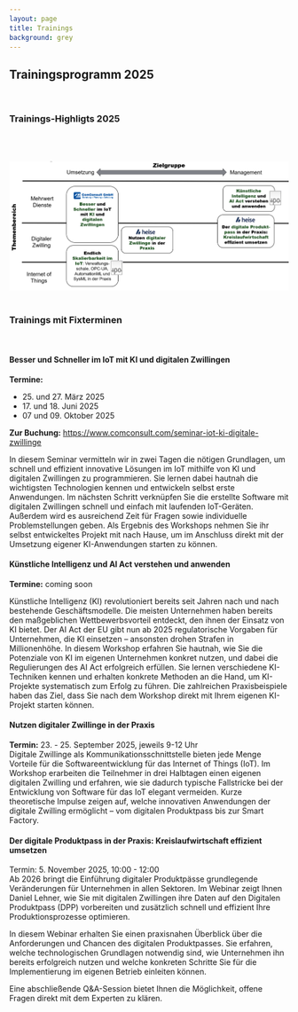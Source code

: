 ```yaml
---
layout: page
title: Trainings
background: grey
---
```


<div class="col-lg-12 text-center">
	<h2 class="section-heading text-uppercase">Trainingsprogramm 2025</h2>
<br/>
</div>

<h3>Trainings-Highligts 2025</h3>
<div class="col-md-12">
        <br/><br/><br/>
        <img src="..\assets\img\workshops.png" class="img-fluid" style="max-width: 100%;">
       </div>
<br/>
<h3> Trainings mit Fixterminen</h3>
<br/>

<h4>Besser und Schneller im IoT mit KI und digitalen Zwillingen</h4>
<b>Termine:</b> <br/>
<ul>
<li>25. und 27. März 2025</li>
<li>17. und 18. Juni 2025</li>
<li>07 und 09. Oktober 2025</li>
</ul>
<b>Zur Buchung:</b> <a href="https://www.comconsult.com/seminar-iot-ki-digitale-zwillinge/">https://www.comconsult.com/seminar-iot-ki-digitale-zwillinge</a><br/>

In diesem Seminar vermitteln wir in zwei Tagen die nötigen Grundlagen, um schnell und effizient innovative Lösungen im IoT mithilfe von KI und digitalen Zwillingen zu programmieren.
Sie lernen dabei hautnah die wichtigsten Technologien kennen und entwickeln selbst erste Anwendungen. Im nächsten Schritt verknüpfen Sie die erstellte Software mit digitalen Zwillingen schnell und einfach mit laufenden IoT-Geräten.
Außerdem wird es ausreichend Zeit für Fragen sowie individuelle Problemstellungen geben. Als Ergebnis des Workshops nehmen Sie ihr selbst entwickeltes Projekt mit nach Hause, um im Anschluss direkt mit der Umsetzung eigener KI-Anwendungen starten zu können.

<h4>Künstliche Intelligenz und AI Act verstehen und anwenden</h4>
<b>Termine:</b> coming soon<br/>

Künstliche Intelligenz (KI) revolutioniert bereits seit Jahren nach und nach bestehende Geschäftsmodelle. Die meisten Unternehmen haben bereits den maßgeblichen Wettbewerbsvorteil entdeckt, den ihnen der Einsatz von KI bietet. Der AI Act der EU gibt nun ab 2025 regulatorische Vorgaben für Unternehmen, die KI einsetzen – ansonsten drohen Strafen in Millionenhöhe.
In diesem Workshop erfahren Sie hautnah, wie Sie die Potenziale von KI im eigenen Unternehmen konkret nutzen, und dabei die Regulierungen des AI Act erfolgreich erfüllen. Sie lernen verschiedene KI-Techniken kennen und erhalten konkrete Methoden an die Hand, um KI-Projekte systematisch zum Erfolg zu führen. Die zahlreichen Praxisbeispiele haben das Ziel, dass Sie nach dem Workshop direkt mit Ihrem eigenen KI-Projekt starten können.


<h4>Nutzen digitaler Zwillinge in der Praxis</h4>
<b>Termin:</b> 23. - 25. September 2025, jeweils 9-12 Uhr <br/>
Digitale Zwillinge als Kommunikationsschnittstelle bieten jede Menge Vorteile für die Softwareentwicklung für das Internet of Things (IoT). Im Workshop erarbeiten die Teilnehmer in drei Halbtagen einen eigenen digitalen Zwilling und erfahren, wie sie dadurch typische Fallstricke bei der Entwicklung von Software für das IoT elegant vermeiden. Kurze theoretische Impulse zeigen auf, welche innovativen Anwendungen der digitale Zwilling ermöglicht – vom digitalen Produktpass bis zur Smart Factory.

<h4>Der digitale Produktpass in der Praxis: Kreislaufwirtschaft effizient umsetzen</h4>
Termin: 5. November 2025, 10:00 - 12:00 <br/>
Ab 2026 bringt die Einführung digitaler Produktpässe grundlegende Veränderungen für Unternehmen in allen Sektoren. Im Webinar zeigt Ihnen Daniel Lehner, wie Sie mit digitalen Zwillingen ihre Daten auf den Digitalen Produktpass (DPP) vorbereiten und zusätzlich schnell und effizient Ihre Produktionsprozesse optimieren.

In diesem Webinar erhalten Sie einen praxisnahen Überblick über die Anforderungen und Chancen des digitalen Produktpasses. Sie erfahren, welche technologischen Grundlagen notwendig sind, wie Unternehmen ihn bereits erfolgreich nutzen und welche konkreten Schritte Sie für die Implementierung im eigenen Betrieb einleiten können.

Eine abschließende Q&A-Session bietet Ihnen die Möglichkeit, offene Fragen direkt mit dem Experten zu klären.

